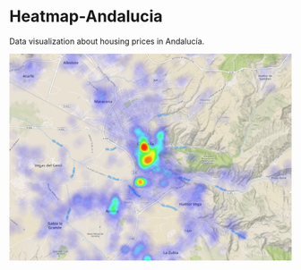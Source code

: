 # Heatmap-Andalucia
Data visualization about housing prices in Andalucía.

![alt text](c1.png "Heatmap sample")

